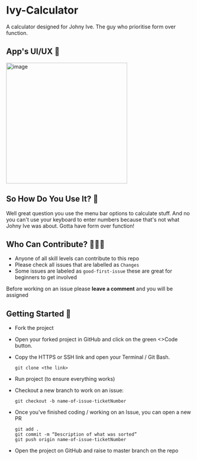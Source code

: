 # Ivy-Calculator
A calculator designed for Johny Ive. The guy who prioritise form over function. 

## App's UI/UX 📱

<img width="327" alt="image" src="https://user-images.githubusercontent.com/88189594/146577152-430d734b-416a-4de3-b7ad-693c319b44d3.png">

## So How Do You Use It? 🤷
Well great question you use the menu bar options to calculate stuff. And no you can't use your keyboard to enter numbers because that's not what Johny Ive was about. Gotta have form over function!

## Who Can Contribute? 👩🏽‍💻
* Anyone of all skill levels can contribute to this repo
* Please check all issues that are labelled as `Changes` 
* Some issues are labeled as `good-first-issue` these are great for beginners to get involved

Before working on an issue please **leave a comment** and you will be assigned 


## Getting Started 🙌
* Fork the project
* Open your forked project in GitHub and click on the green <>Code button.
* Copy the HTTPS or SSH link and open your Terminal / Git Bash.

      git clone <the link>

* Run project (to ensure everything works)
* Checkout a new branch to work on an issue:

      git checkout -b name-of-issue-ticketNumber
* Once you've finished coding / working on an Issue, you can open a new PR  

      git add . 
      git commit -m “Description of what was sorted”
      git push origin name-of-issue-ticketNumber

* Open the project on GitHub and raise to master branch on the repo
